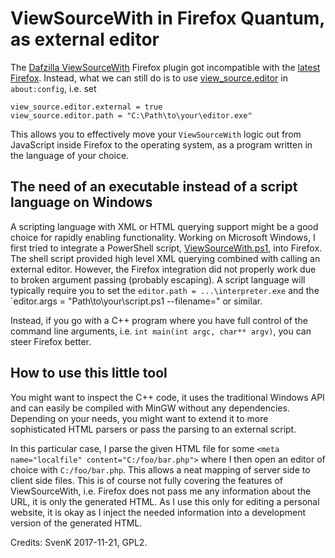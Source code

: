 # ViewSourceWith in Firefox Quantum, as external editor

The [Dafzilla ViewSourceWith](https://addons.mozilla.org/de/firefox/addon/dafizilla-viewsourcewith/) Firefox plugin
got incompatible with the [latest Firefox](https://www.mozilla.org/firefox/). Instead, what we can still do is to
use [view_source.editor](http://kb.mozillazine.org/View_source.editor.external) in `about:config`, i.e. set

```
view_source.editor.external = true
view_source.editor.path = "C:\Path\to\your\editor.exe"
```

This allows you to effectively move your `ViewSourceWith` logic out from JavaScript inside Firefox to the operating
system, as a program written in the language of your choice.

## The need of an executable instead of a script language on Windows

A scripting language with XML or HTML querying support might be a good choice for rapidly enabling functionality.
Working on Microsoft Windows, I first tried to integrate a PowerShell script,
[ViewSourceWith.ps1](https://gist.github.com/svenk/d932c8286c3b446c615a174f00fe71d5), into Firefox. The shell script
provided high level XML querying combined with calling an external editor. However, the Firefox integration did not
properly work due to broken argument passing (probably escaping). A script language will typically require you to 
set the `editor.path = ...\interpreter.exe` and the `editor.args = "Path\to\your\script.ps1 --filename=" or similar.

Instead, if you go with a C++ program where you have full control of the command line arguments, i.e.
`int main(int argc, char** argv)`, you can steer Firefox better.

## How to use this little tool

You might want to inspect the C++ code, it uses the traditional Windows API and can easily be compiled with MinGW
without any dependencies. Depending on your needs, you might want to extend it to more sophisticated HTML parsers
or pass the parsing to an external script.

In this particular case, I parse the given HTML file for some `<meta name="localfile" content="C:/foo/bar.php">`
where I then open an editor of choice with `C:/foo/bar.php`. This allows a neat mapping of server side to client
side files. This is of course not fully covering the features of ViewSourceWith, i.e. Firefox does not pass me
any information about the URL, it is only the generated HTML. As I use this only for editing a personal website,
it is okay as I inject the needed information into a development version of the generated HTML.

Credits: SvenK 2017-11-21, GPL2.

